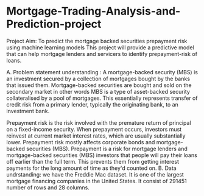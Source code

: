 # Mortgage-Trading-Analysis-and-Prediction-project
Project Aim: To predict the mortgage backed securities prepayment risk using machine learning models
This project will provide a predictive model that can help mortgage lenders and servicers to identify prepayment-risk of loans.

A. Problem statement understanding :
A mortgage-backed security (MBS) is an investment secured by a collection of mortgages bought by the banks that issued them. Mortgage-backed securities are bought and sold on the secondary market in other words MBS is a type of asset-backed security collateralised by a pool of mortgages. This essentially represents transfer of credit risk from a primary lender, typically the originating bank, to an investment bank.

Prepayment risk is the risk involved with the premature return of principal on a fixed-income security. When prepayment occurs, investors must reinvest at current market interest rates, which are usually substantially lower. Prepayment risk mostly affects corporate bonds and mortgage-backed securities (MBS). Prepayment is a risk for mortgage lenders and mortgage-backed securities (MBS) investors that people will pay their loans off earlier than the full term. This prevents them from getting interest payments for the long amount of time as they'd counted on.
B. Data undrstanding:
we have the Freddie Mac dataset. It is one of the largest mortgage financing companies in the United States. It consist of 291451 number of rows and 28 columns.
